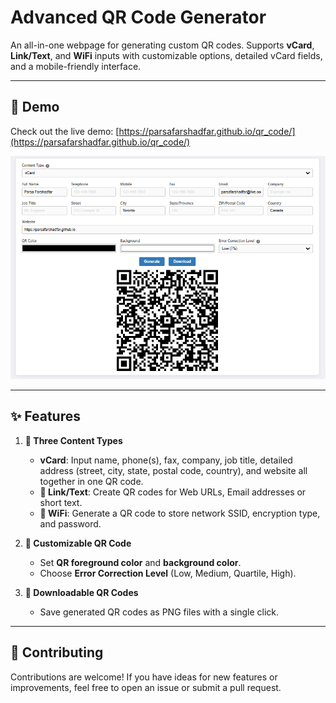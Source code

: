  
# Advanced QR Code Generator 

An all-in-one webpage for generating custom QR codes. Supports **vCard**, **Link/Text**, and **WiFi** inputs with customizable options, detailed vCard fields, and a mobile-friendly interface.
 
---

## 🚀 Demo  
Check out the live demo: [https://parsafarshadfar.github.io/qr_code/](https://parsafarshadfar.github.io/qr_code/)


 

![qr_code_example](/QR_code_demo.png)

---
## ✨ Features

1. **📇 Three Content Types**
   - **vCard**: Input name, phone(s), fax, company, job title, detailed address (street, city, state, postal code, country), and website all together in one QR code.
   - **🔗 Link/Text**: Create QR codes for Web URLs, Email addresses or short text. 
   - **📶 WiFi**: Generate a QR code to store network SSID, encryption type, and password. 

2. **🎨 Customizable QR Code**
   - Set **QR foreground color** and **background color**.
   - Choose **Error Correction Level** (Low, Medium, Quartile, High).

3. **💾 Downloadable QR Codes**
   - Save generated QR codes as PNG files with a single click.

---

## 🤝 Contributing
 
Contributions are welcome! If you have ideas for new features or improvements, feel free to open an issue or submit a pull request.